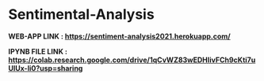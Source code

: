 # Sentimental-Analysis

**WEB-APP LINK : https://sentiment-analysis2021.herokuapp.com/**
  
**IPYNB FILE LINK : https://colab.research.google.com/drive/1qCvWZ83wEDHIivFCh9cKti7uUlUx-li0?usp=sharing**
